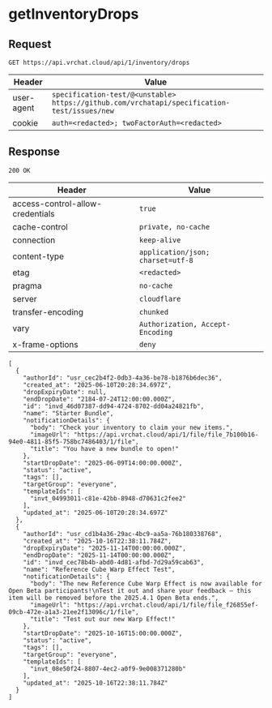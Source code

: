 # getInventoryDrops

## Request
`GET https://api.vrchat.cloud/api/1/inventory/drops`

| Header | Value |
| ------ | ----- |
| user-agent | `specification-test/@<unstable> https://github.com/vrchatapi/specification-test/issues/new` |
| cookie | `auth=<redacted>; twoFactorAuth=<redacted>` |


## Response
`200 OK`

| Header | Value |
| ------ | ----- |
| access-control-allow-credentials | `true` |
| cache-control | `private, no-cache` |
| connection | `keep-alive` |
| content-type | `application/json; charset=utf-8` |
| etag | `<redacted>` |
| pragma | `no-cache` |
| server | `cloudflare` |
| transfer-encoding | `chunked` |
| vary | `Authorization, Accept-Encoding` |
| x-frame-options | `deny` |

```jsonc
[
  {
    "authorId": "usr_cec2b4f2-0db3-4a36-be78-b1876b6dec36",
    "created_at": "2025-06-10T20:28:34.697Z",
    "dropExpiryDate": null,
    "endDropDate": "2184-07-24T12:00:00.000Z",
    "id": "invd_46d07387-dd94-4724-8702-dd04a24821fb",
    "name": "Starter Bundle",
    "notificationDetails": {
      "body": "Check your inventory to claim your new items.",
      "imageUrl": "https://api.vrchat.cloud/api/1/file/file_7b100b16-94e0-4811-85f5-758bc7486403/1/file",
      "title": "You have a new bundle to open!"
    },
    "startDropDate": "2025-06-09T14:00:00.000Z",
    "status": "active",
    "tags": [],
    "targetGroup": "everyone",
    "templateIds": [
      "invt_04993011-c81e-42bb-8948-d70631c2fee2"
    ],
    "updated_at": "2025-06-10T20:28:34.697Z"
  },
  {
    "authorId": "usr_cd1b4a36-29ac-4bc9-aa5a-76b180338768",
    "created_at": "2025-10-16T22:38:11.784Z",
    "dropExpiryDate": "2025-11-14T00:00:00.000Z",
    "endDropDate": "2025-11-14T00:00:00.000Z",
    "id": "invd_cec78b4b-abd0-4d81-afbd-7d29a59cab63",
    "name": "Reference Cube Warp Effect Test",
    "notificationDetails": {
      "body": "The new Reference Cube Warp Effect is now available for Open Beta participants!\nTest it out and share your feedback — this item will be removed before the 2025.4.1 Open Beta ends.",
      "imageUrl": "https://api.vrchat.cloud/api/1/file/file_f26855ef-09cb-472e-a1a3-21ee2f13096c/1/file",
      "title": "Test out our new Warp Effect!"
    },
    "startDropDate": "2025-10-16T15:00:00.000Z",
    "status": "active",
    "tags": [],
    "targetGroup": "everyone",
    "templateIds": [
      "invt_08e50f24-8807-4ec2-a0f9-9e008371280b"
    ],
    "updated_at": "2025-10-16T22:38:11.784Z"
  }
]
```
